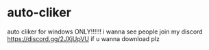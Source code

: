 # auto-cliker
auto cliker for windows ONLY!!!!!!
i wanna see people join my discord https://discord.gg/2JXjUpVU if u wanna download plz 
